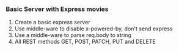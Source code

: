 ### Basic Server with Express movies

1. Create a basic express server
2. Use middle-ware to disable x-powered-by, don't send express
3. Use a middle-ware to parse req.body to string
4. All REST methods GET, POST, PATCH, PUT and DELETE
